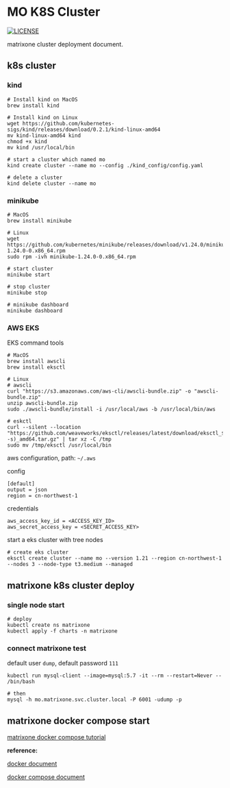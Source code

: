 # MO K8S Cluster

[![LICENSE](https://img.shields.io/badge/License-Apache%202.0-blue.svg)](LICENSE)

matrixone cluster deployment document.

## k8s cluster

### kind

```shell
# Install kind on MacOS
brew install kind

# Install kind on Linux 
wget https://github.com/kubernetes-sigs/kind/releases/download/0.2.1/kind-linux-amd64
mv kind-linux-amd64 kind
chmod +x kind
mv kind /usr/local/bin

# start a cluster which named mo
kind create cluster --name mo --config ./kind_config/config.yaml

# delete a cluster 
kind delete cluster --name mo
```

### minikube

```shell
# MacOS
brew install minikube

# Linux
wget https://github.com/kubernetes/minikube/releases/download/v1.24.0/minikube-1.24.0-0.x86_64.rpm
sudo rpm -ivh minikube-1.24.0-0.x86_64.rpm

# start cluster
minikube start

# stop cluster
minikube stop

# minikube dashboard
minikube dashboard
```

### AWS EKS

EKS command tools

```shell
# MacOS
brew install awscli
brew install eksctl

# Linux
# awscli
curl "https://s3.amazonaws.com/aws-cli/awscli-bundle.zip" -o "awscli-bundle.zip"
unzip awscli-bundle.zip
sudo ./awscli-bundle/install -i /usr/local/aws -b /usr/local/bin/aws

# eskctl
curl --silent --location "https://github.com/weaveworks/eksctl/releases/latest/download/eksctl_$(uname -s)_amd64.tar.gz" | tar xz -C /tmp
sudo mv /tmp/eksctl /usr/local/bin
```

aws configuration, path: `~/.aws`

config

```text
[default]
output = json
region = cn-northwest-1
```

credentials

```text
aws_access_key_id = <ACCESS_KEY_ID>
aws_secret_access_key = <SECRET_ACCESS_KEY>
```

start a eks cluster with tree nodes

```shell
# create eks cluster
eksctl create cluster --name mo --version 1.21 --region cn-northwest-1 --nodes 3 --node-type t3.medium --managed
```

## matrixone k8s cluster deploy

### single node start

```shell
# deploy
kubectl create ns matrixone
kubectl apply -f charts -n matrixone
```

### connect matrixone test

default user `dump`,  default password `111`

```shell
kubectl run mysql-client --image=mysql:5.7 -it --rm --restart=Never -- /bin/bash

# then
mysql -h mo.matrixone.svc.cluster.local -P 6001 -udump -p
```

## matrixone docker compose start

[matrixone docker compose tutorial](./docker-compose/README.md)

**reference:**

[docker document](https://docs.docker.com/)

[docker compose document](https://docs.docker.com/compose/)
